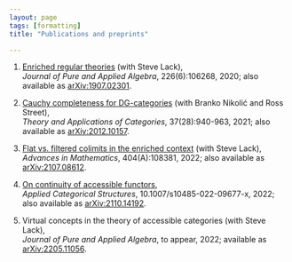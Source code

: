 ```yaml
---
layout: page
tags: [formatting]
title: "Publications and preprints"

---
```




1. [Enriched regular theories](https://doi.org/10.1016/j.jpaa.2019.106268) (with Steve Lack), <br>
*Journal of Pure and Applied Algebra*, 226(6):106268, 2020; also available as [arXiv:1907.02301](https://arxiv.org/abs/1907.02301). 

2. [Cauchy completeness for DG-categories](http://www.tac.mta.ca/tac/volumes/37/28/37-28abs.html) (with Branko Nikolić and Ross Street), <br>
*Theory and Applications of Categories*, 37(28):940-963, 2021; also available as [arXiv:2012.10157](https://arxiv.org/abs/2012.10157). 

3. [Flat vs. filtered colimits in the enriched context](https://doi.org/10.1016/j.aim.2022.108381) (with Steve Lack), <br>
*Advances in Mathematics*, 404(A):108381, 2022; also available as [arXiv:2107.08612](https://arxiv.org/abs/2107.08612).

4. [On continuity of accessible functors](https://doi.org/10.1007/s10485-022-09677-x), <br>
*Applied Categorical Structures*, 10.1007/s10485-022-09677-x, 2022; also available as [arXiv:2110.14192](https://arxiv.org/abs/2110.14192).

5. Virtual concepts in the theory of accessible categories (with Steve Lack), <br>
*Journal of Pure and Applied Algebra*, to appear, 2022; available as [arXiv:2205.11056](https://arxiv.org/abs/2205.11056).



